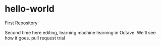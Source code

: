 # hello-world
First Repository

Second time here editing, learning machine learning in Octave. We'll see how it goes. 
pull request trial
